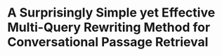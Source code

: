 # A Surprisingly Simple yet Effective Multi-Query Rewriting Method for Conversational Passage Retrieval
